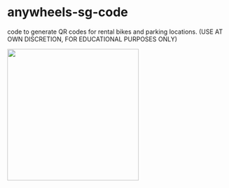 # anywheels-sg-code
code to generate QR codes for rental bikes and parking locations.
(USE AT OWN DISCRETION, FOR EDUCATIONAL PURPOSES ONLY)

<p align="left">
  <img src="https://scontent.fsin5-1.fna.fbcdn.net/v/t1.0-9/97438275_749288908941583_7242582997394784256_o.jpg?_nc_cat=104&ccb=2&_nc_sid=09cbfe&_nc_ohc=4_Q9XlkSwOUAX-6jbBO&_nc_ht=scontent.fsin5-1.fna&oh=c6e4ed00009ced4705a86f75f66384aa&oe=5FD81CC1" width="300" height="300" />
</p>
